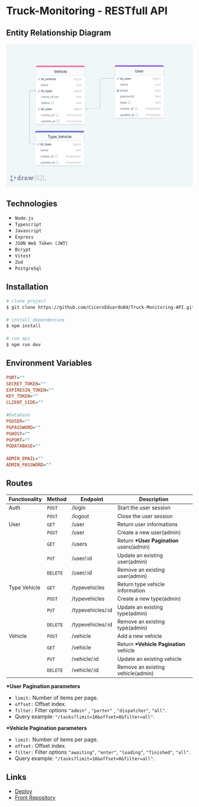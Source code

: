 # Truck-Monitoring - RESTfull API

## Entity Relationship Diagram

![ERD](./ERD.png)

## Technologies

- `Node.js`
- `Typescript`
- `Javascript`
- `Express`
- `JSON Web Token (JWT)`
- `Bcrypt`
- `Vitest`
- `Zod`
- `PostgreSql`

## Installation

```bash
# clone project
$ git clone https://github.com/CiceroEduardo84/Truck-Monitoring-API.git

# install dependencies
$ npm install

# run api
$ npm run dev
```

## Environment Variables

```ini
PORT=""
SECRET_TOKEN=""
EXPIRESIN_TOKEN=""
KEY_TOKEN=""
CLIENT_SIDE=""

#Database
PGUSER=""
PGPASSWORD=""
PGHOST=""
PGPORT=""
PGDATABASE=""

ADMIN_EMAIL=""
ADMIN_PASSWORD=""
```

## Routes

| Functionality | Method   | Endpoint          | Description                               |
| ------------- | -------- | ----------------- | ----------------------------------------- |
| Auth          | `POST`   | /login            | Start the user session                    |
|               | `POST`   | /logout           | Close the user session                    |
| User          | `GET`    | /user             | Return user informations                  |
|               | `POST`   | /user             | Create a new user(admin)                  |
|               | `GET`    | /users            | Return **\*User Pagination** users(admin) |
|               | `PUT`    | /user/:id         | Update an existing user(admin)            |
|               | `DELETE` | /user/:id         | Remove an existing user(admin)            |
| Type Vehicle  | `GET`    | /typevehicles     | Return type vehicle information           |
|               | `POST`   | /typevehicles     | Create a new type(admin)                  |
|               | `PUT`    | /typevehicles/:id | Update an existing type(admin)            |
|               | `DELETE` | /typevehicles/:id | Remove an existing type(admin)            |
| Vehicle       | `POST`   | /vehicle          | Add a new vehicle                         |
|               | `GET`    | /vehicle          | Return **\*Vehicle Pagination** vehicle   |
|               | `PUT`    | /vehicle/:id      | Update an existing vehicle                |
|               | `DELETE` | /vehicle/:id      | Remove an existing vehicle(admin)         |

**\*User Pagination parameters**

- `limit:` Number of items per page.
- `offset:` Offset index.
- `filter:` Filter options `"admin"` , `"porter"` , `"dispatcher"`, `"all"`.
- Query example: `"/tasks?limit=10&offset=0&filter=all"`.

**\*Vehicle Pagination parameters**

- `limit:` Number of items per page.
- `offset:` Offset index.
- `filter:` Filter options `"awaiting"`, `"enter"`, `"loading"`, `"finished"`, `"all"`.
- Query example: `"/tasks?limit=10&offset=0&filter=all"`.

## Links

- [Deploy]()
- [Front Repository]()
